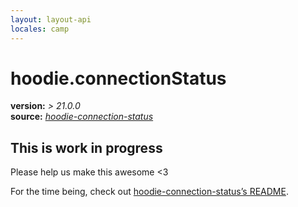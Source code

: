 ```yaml
---
layout: layout-api
locales: camp
---
```

# hoodie.connectionStatus
**version:**      *> 21.0.0*<br>
**source:** 		*[hoodie-connection-status](https://github.com/hoodiehq/hoodie-connection-status)*

## This is work in progress

Please help us make this awesome <3

For the time being, check out [hoodie-connection-status’s README](https://github.com/hoodiehq/hoodie-connection-status).
